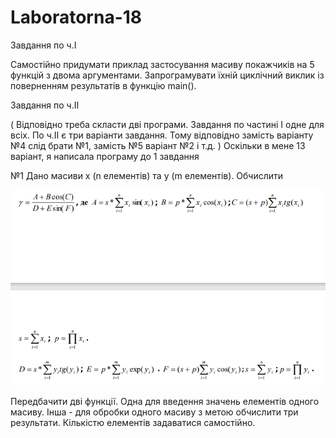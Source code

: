 # Laboratorna-18
Завдання по ч.I 

Самостійно придумати приклад застосування масиву покажчиків на 5 функцій з двома аргументами. Запрограмувати їхній циклічний виклик із поверненням результатів в функцію main().

Завдання по ч.II 

( Відповідно треба скласти дві програми. Завдання по частині І одне для всіх. По ч.ІІ є три варіанти завдання. Тому відповідно замість варіанту №4 слід брати №1, замість №5 варіант №2 і т.д. ) Оскільки в мене 13 варіант, я написала програму до 1 завдання 

№1 
Дано масиви x (n елементів) та y (m елементів). Обчислити 

![Image](https://github.com/daria-sng/Laboratorna-18/blob/main/task2.png)

Передбачити дві функції. Одна для введення значень елементів одного масиву.
Інша - для обробки одного масиву з метою обчислити три результати. Кількістю 
елементів задаватися самостійно.
